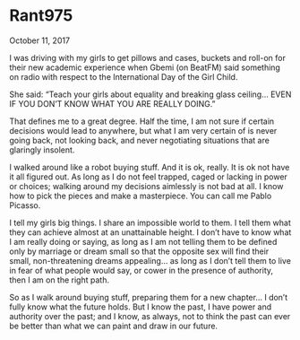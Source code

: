 # Rant975


October 11, 2017

I was driving with my girls to get pillows and cases, buckets and roll-on for their new academic experience when Gbemi (on BeatFM) said something on radio with respect to the International Day of the Girl Child. 

She said:
“Teach your girls about equality and breaking glass ceiling… EVEN IF YOU DON’T KNOW WHAT YOU ARE REALLY DOING.”

That defines me to a great degree. Half the time, I am not sure if certain decisions would lead to anywhere, but what I am very certain of is never going back, not looking back, and never negotiating situations that are glaringly insolent.

I walked around like a robot buying stuff. And it is ok, really. It is ok not have it all figured out. As long as I do not feel trapped, caged or lacking in power or choices; walking around my decisions aimlessly is not bad at all. I know how to pick the pieces and make a masterpiece. You can call me Pablo Picasso.

I tell my girls big things. I share an impossible world to them. I tell them what they can achieve almost at an unattainable height. I don’t have to know what I am really doing or saying, as long as I am not telling them to be defined only by marriage or dream small so that the opposite sex will find their small, non-threatening dreams appealing… as long as I don’t tell them to live in fear of what people would say, or cower in the presence of authority, then I am on the right path.

So as I walk around buying stuff, preparing them for a new chapter... I don’t fully know what the future holds. But I know the past, I have power and authority over the past; and I know, as always, not to think the past can ever be better than what we can paint and draw in our future.